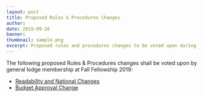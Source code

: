 ```yaml
---
layout: post
title: Proposed Rules & Procedures Changes
author:
date: 2019-09-26
banner:
thumbnail: sample.png
excerpt: Proposed rules and procedures changes to be voted upon during Fall Fellowship 2019.
---
```


The following proposed Rules & Procedures changes shall be voted upon by general lodge membership at Fall Fellowship 2019:

- [Readability and National Changes](/rules/proposed_sept19/readablity_and_national_changes.pdf)
- [Budget Approval Change](/rules/proposed_sept19/budget_approval_changes.pdf)
